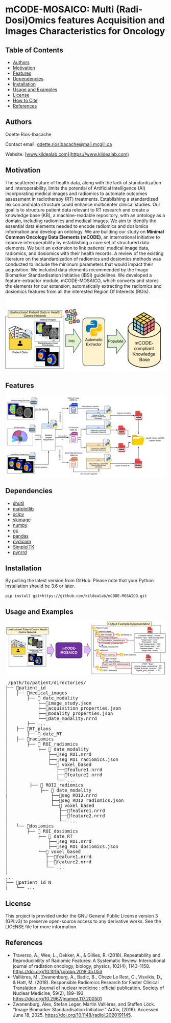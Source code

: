 # mCODE-MOSAICO: Multi (Radi-Dosi)Omics features Acquisition and Images Characteristics for Oncology

## Table of Contents
  *  [Authors](#Authors)
  *  [Motivation](#Motivation)
  *  [Features](#Features)
  *  [Dependencies](#Dependencies)
  *  [Installation](#Installation)
  *  [Usage and Examples](#UsageandExamples)
  *  [License](#License)
  *  [How to Cite](#HowtoCite)
  *  [References](#References)
## Authors
Odette Rios-Ibacache

Contact email: <a href="mailto:odette.riosibacache@mail.mcgill.ca">odette.riosibacache@mail.mcgill.ca</a>

Website:  [www.kildealab.com](https://www.kildealab.com) 

## Motivation
The scattered nature of health data, along with the lack of standardization and interoperability, limits the potential of Artificial Intelligence (AI) incorporating medical images and radiomics to automate outcomes assessment in radiotherapy (RT) treatments. Establishing a standardized lexicon and data structure could enhance multicenter clinical studies. Our goal is to structure patient data relevant to RT research and create a knowledge base (KB), a machine-readable repository, with an ontology as a domain, including radiomics and medical images.  We aim to identify the essential data elements needed to encode radiomics and dosiomics information and develop an ontology. We are building our study on **Minimal Common Oncology Data Elements (mCODE)**, an international initiative to improve interoperability by establishing a core set of structured data elements. We built an extension to link patients' medical image data, radiomics, and dosiomics with their health records. A review of the existing literature on the standardization of radiomics and dosiomics methods was conducted to include the minimum parameters that would impact their acquisition. We included data elements recommended by the Image Biomarker Standardisation Initiative (IBSI) guidelines. We developed a feature-extractor module, mCODE-MOSAICO, which converts and stores the elements for our extension, automatically extracting the radiomics and dosiomics features from all the interested Region Of Interests (ROIs). 

![Optional Text](diagrams/mCODE_extractor_diagram.png)

## Features
![Optional Text](diagrams/code_diagram.png)

## Dependencies
  *  [shutil](https://docs.python.org/3/library/shutil.html)
  *  [matplotlib](https://matplotlib.org/)
  *  [scipy](https://scipy.org/)
  *  [skimage](https://scikit-image.org/)
  *  [numpy](https://numpy.org/)
  *  [gc](https://docs.python.org/3/library/gc.html)
  *  [pandas](https://pandas.pydata.org/)
  *  [pydicom](https://pydicom.github.io/pydicom/stable/)
  *  [SimpleITK](https://docs.python.org/3/library/json.html)
  *  [pynrrd](https://pynrrd.readthedocs.io/en/stable/index.html#)

## Installation

By pulling the latest version from GitHub. Please note that your Python installation should be 3.6 or later. 
```
pip install git+https://github.com/kildealab/mCODE-MOSAICO.git
```
## Usage and Examples
<p align="center">
<img src="/diagrams/mCODE_Ext_diagram.png" width="500">
</p>

<pre> /path/to/patient/directories/ 
├── 📁patient_id
│   ├── 📁medical_images
│       ├── 📁 date_modality
│           ├──📄image_study.json
│           ├──📄acquisition_properties.json
│           ├──📄modality_properties.json 
│           └──📄date_modality.nrrd 
│       ├── ... 
│   ├── 📁RT_plans
│       ├── 📁 date_RT
│   ├── 📁radiomics
│       ├── 📁 ROI_radiomics
│           ├── 📁 date_modality
│               ├──📄seg_ROI.nrrd
│               ├──📄seg_ROI_radiomics.json
│               └──📁 voxel_based
│                  ├──📄feature1.nrrd
│                  ├──📄feature2.nrrd
│                  └── ... 
│        ├── 📁 ROI2_radiomics
│            ├── 📁 date_modality
|                ├──📄seg_ROI2.nrrd
│                ├──📄seg_ROI2_radiomics.json
│                └──📁 voxel_based
│                   ├──📄feature1.nrrd
│                   ├──📄feature2.nrrd
│                   └── ... 
│   └── 📁dosiomics
│       ├── 📁 ROI_dosiomics
│           ├── 📁 date_RT
│               ├──📄seg_ROI.nrrd
│               ├──📄seg_ROI_dosiomics.json
│           └──📁 voxel_based
│              ├──📄feature1.nrrd
│              ├──📄feature2.nrrd
│              └── ... 
│ 
...
├── 📁patient_id N
|   └── ...
</pre>

## License 
This project is provided under the GNU General Public License version 3 (GPLv3) to preserve open-source access to any derivative works. See the LICENSE file for more information.
## References
* Traverso, A., Wee, L., Dekker, A., & Gillies, R. (2018). Repeatability and Reproducibility of Radiomic Features: A Systematic Review. International journal of radiation oncology, biology, physics, 102(4), 1143–1158. https://doi.org/10.1016/j.ijrobp.2018.05.053
* Vallières, M., Zwanenburg, A., Badic, B., Cheze Le Rest, C., Visvikis, D., & Hatt, M. (2018). Responsible Radiomics Research for Faster Clinical Translation. Journal of nuclear medicine : official publication, Society of Nuclear Medicine, 59(2), 189–193. https://doi.org/10.2967/jnumed.117.200501
* Zwanenburg, Alex, Stefan Leger, Martin Vallières, and Steffen Löck. "Image Biomarker Standardisation Initiative." ArXiv, (2016). Accessed June 18, 2025. https://doi.org/10.1148/radiol.2020191145.


